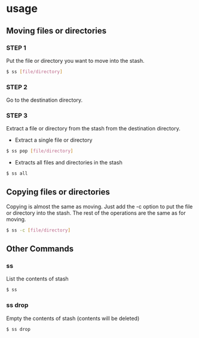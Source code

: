 # usage

## Moving files or directories

### STEP 1

Put the file or directory you want to move into the stash.

```bash
$ ss [file/directory]
```

### STEP 2

Go to the destination directory.

### STEP 3

Extract a file or directory from the stash from the destination directory.

- Extract a single file or directory
```bash
$ ss pop [file/directory]
```

- Extracts all files and directories in the stash
```bash
$ ss all
```

## Copying files or directories

Copying is almost the same as moving.
Just add the -c option to put the file or directory into the stash.
The rest of the operations are the same as for moving.

```bash
$ ss -c [file/directory]
```


## Other Commands

### ss
List the contents of stash
```bash
$ ss
```

### ss drop

Empty the contents of stash (contents will be deleted)
```bash
$ ss drop
```
